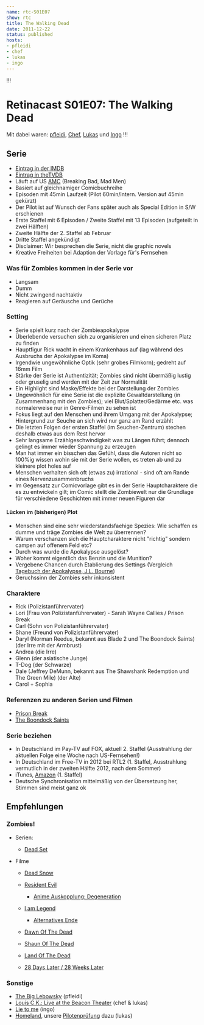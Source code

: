 ```yaml
---
name: rtc-S01E07
show: rtc
title: The Walking Dead
date: 2011-12-22
status: published
hosts:
- pfleidi
- chef
- lukas
- ingo
---
```

!!!

# Retinacast S01E07: The Walking Dead
Mit dabei waren: [pfleidi](http://twitter.com/pfleidi), [Chef](http://twitter.com/grischder), [Lukas](http://twitter.com/Blubser) und [Ingo](http://twitter.com/ingoebel)
!!!

## Serie

- [Eintrag in der IMDB](http://www.imdb.com/title/tt1520211/)
- [Eintrag in theTVDB](http://thetvdb.com/?tab=series&id=153021&lid=7)
- Läuft auf US [AMC](http://en.wikipedia.org/wiki/AMC_(TV_channel)) (Breaking Bad, Mad Men)
- Basiert auf gleichnamiger Comicbuchreihe
- Episoden mit 45min Laufzeit (Pilot 60min/intern. Version auf 45min gekürzt)
- Der Pilot ist auf Wunsch der Fans später auch als Special Edition in S/W erschienen
- Erste Staffel mit 6 Episoden / Zweite Staffel mit 13 Episoden (aufgeteilt in zwei Hälften)
- Zweite Hälfte der 2. Staffel ab Februar
- Dritte Staffel angekündigt
- Disclaimer: Wir besprechen die Serie, nicht die graphic novels
- Kreative Freiheiten bei Adaption der Vorlage für's Fernsehen

### Was für Zombies kommen in der Serie vor

- Langsam
- Dumm
- Nicht zwingend nachtaktiv
- Reagieren auf Geräusche und Gerüche

### Setting

- Serie spielt kurz nach der Zombieapokalypse
- Überlebende versuchen sich zu organisieren und einen sicheren Platz zu finden
- Hauptfigur Rick wacht in einem Krankenhaus auf (lag während des Ausbruchs der Apokalypse im Koma)
- Irgendwie ungewöhnliche Optik (sehr grobes Filmkorn); gedreht auf 16mm Film
- Stärke der Serie ist Authentizität; Zombies sind nicht übermäßig lustig oder gruselig und werden mit der Zeit zur Normalität
- Ein Highlight sind Maske/Effekte bei der Darstellung der Zombies
- Ungewöhnlich für eine Serie ist die explizite Gewaltdarstellung (in Zusammenhang mit den Zombies); viel Blut/Splatter/Gedärme etc. was normalerweise nur in Genre-Filmen zu sehen ist
- Fokus liegt auf den Menschen und ihrem Umgang mit der Apokalypse; Hintergrund zur Seuche an sich wird nur ganz am Rand erzählt
- Die letzten Folgen der ersten Staffel (im Seuchen-Zentrum) stechen deshalb etwas aus dem Rest hervor
- Sehr langsame Erzählgeschwindigkeit was zu Längen führt; dennoch gelingt es immer wieder Spannung zu erzeugen
- Man hat immer ein bisschen das Gefühl, dass die Autoren nicht so 100%ig wissen wohin sie mit der Serie wollen, es treten ab und zu kleinere plot holes auf
- Menschen verhalten sich oft (etwas zu) irrational - sind oft am Rande eines Nervenzusammenbruchs
- Im Gegensatz zur Comicvorlage gibt es in der Serie Hauptcharaktere die es zu entwickeln gilt; im Comic stellt die Zombiewelt nur die Grundlage für verschiedene Geschichten mit immer neuen Figuren dar

#### Lücken im (bisherigen) Plot

- Menschen sind eine sehr wiederstandsfaehige Spezies: Wie schaffen es dumme und träge Zombies die Welt zu überrennen?
- Warum verschanzen sich die Hauptcharaktere nicht "richtig" sondern campen auf offenem Feld etc?
- Durch was wurde die Apokalypse ausgelöst?
- Woher kommt eigentlich das Benzin und die Munition?
- Vergebene Chancen durch Etablierung des Settings (Vergleich [Tagebuch der Apokalypse, J.L. Bourne](http://www.amazon.de/Tagebuch-Apokalypse-Roman-J-L-Bourne/dp/3453527933/ref=sr_1_1?ie=UTF8&qid=1324557879&sr=8-1))
- Geruchssinn der Zombies sehr inkonsistent

### Charaktere

- Rick (Polizistanführervater)
- Lori (Frau von Polizistanführervater) - Sarah Wayne Callies / Prison Break
- Carl (Sohn von Polizistanführervater)
- Shane (Freund von Polizistanführervater)
- Daryl (Norman Reedus, bekannt aus Blade 2 und The Boondock Saints) (der Irre mit der Armbrust)
- Andrea (die Irre)
- Glenn (der asiatische Junge)
- T-Dog (der Schwarze)
- Dale (Jeffrey DeMunn, bekannt aus The Shawshank Redemption und The Green Mile) (der Alte)
- Carol + Sophia

### Referenzen zu anderen Serien und Filmen

- [Prison Break](http://www.amazon.de/Prison-Break-komplette-Serie-Discs/dp/B003ZVJJWQ/ref=sr_1_1?ie=UTF8&qid=1323558029&sr=8-1)
- [The Boondock Saints](http://www.amazon.de/BOONDOCK-SAINTS-Unrated-Directors-BLU-RAY/dp/B003DPNMF4/ref=sr_1_1?ie=UTF8&qid=1323558004&sr=8-1)

### Serie beziehen

- In Deutschland im Pay-TV auf FOX, aktuell 2. Staffel (Ausstrahlung der aktuellen Folge eine Woche nach US-Fernsehen!)
- In Deutschland im Free-TV in 2012 bei RTL2 (1. Staffel, Ausstrahlung vermutlich in der zweiten Hälfte 2012, nach dem Sommer)
- iTunes, [Amazon](http://www.amazon.de/Walking-Dead-komplette-Staffel--Card/dp/B004L21EF8/ref=sr_1_1?ie=UTF8&qid=1323559759&sr=8-1) (1. Staffel)
- Deutsche Synchronisation mittelmäßig von der Übersetzung her, Stimmen sind meist ganz ok

## Empfehlungen

### Zombies!

- Serien:
  - [Dead Set](http://www.amazon.de/CHANNEL-DVD-Dead-Set/dp/B001CMV1GM/ref=sr_1_1?ie=UTF8&qid=1324557439&sr=8-1)

- Filme
  - [Dead Snow](http://www.amazon.de/Dead-Snow-Uncut-Vegar-Hoel/dp/B002KPW46Q/ref=sr_1_1?ie=UTF8&qid=1324557463&sr=8-1)
  - [Resident Evil](http://www.amazon.de/Resident-Evil-Milla-Jovovich/dp/B00363J12Q/ref=sr_1_1?ie=UTF8&qid=1324557483&sr=8-1)
    -  [Anime Auskopplung: Degeneration](http://www.amazon.de/Resident-Evil-Degeneration-Makoto-Kamiya/dp/B001KO73KU/ref=sr_1_1?ie=UTF8&qid=1324557503&sr=8-1)

  - [I am Legend](http://www.amazon.de/Am-Legend-Einzel-DVD-Will-Smith/dp/B0015L4WBG/ref=sr_1_1?ie=UTF8&qid=1324557530&sr=8-1)
    -  [Alternatives Ende](http://www.movieweb.com/movie/i-am-legend/alternate-ending)

  - [Dawn Of The Dead](http://www.amazon.de/Dawn-Dead-Directors-Sarah-Polley/dp/B0002ID3KE/ref=sr_1_1?ie=UTF8&qid=1324557553&sr=8-1)
  - [Shaun Of The Dead](http://www.amazon.de/Shaun-Dead-Simon-Pegg/dp/B0007M2XLU/ref=sr_1_1?ie=UTF8&qid=1324557582&sr=8-1)
  - [Land Of The Dead](http://www.amazon.de/Land-Dead-Directors-Simon-Baker/dp/B000BZFP7W/ref=sr_1_2?ie=UTF8&qid=1324557606&sr=8-2)
  - [28 Days Later / 28 Weeks Later](http://www.amazon.de/28-Days-Later-Weeks-DVDs/dp/B001GY16E8/ref=sr_1_1?ie=UTF8&qid=1324557630&sr=8-1)

### Sonstige

- [The Big Lebowsky](http://www.amazon.de/Big-Lebowski-Jeff-Bridges/dp/B000V2SGAI/ref=sr_1_1?ie=UTF8&qid=1323558113&sr=8-1) (pfleidi)
- [Louis C.K.: Live at the Beacon Theater](https://buy.louisck.net/) (chef & lukas)
- [Lie to me](http://www.amazon.de/Lie-Me-Season-One-DVDs/dp/B003OGSU4K/ref=sr_1_1?ie=UTF8&qid=1324557672&sr=8-1) (ingo)
- [Homeland](http://www.imdb.com/title/tt1796960/), unsere [Pilotenprüfung](https://secure.retinacast.de/rtc-pp-e01-homeland/) dazu (lukas)
